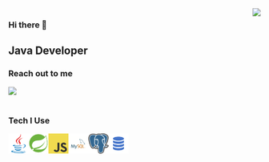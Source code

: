 <img align="right" src="https://github-readme-stats.vercel.app/api?username=Baris0&theme=radical&show_icons=true">

### Hi there 👋

## Java Developer

### Reach out to me

[<img width="22" src="https://unpkg.com/simple-icons@v6/icons/linkedin.svg" align="left" />][linkedin]

<br />
<br />

### Tech I Use

<img align="left" src="https://raw.githubusercontent.com/devicons/devicon/master/icons/java/java-original.svg" widht="40" height="40">
<img align="left" src="https://raw.githubusercontent.com/github/explore/80688e429a7d4ef2fca1e82350fe8e3517d3494d/topics/spring-boot/spring-boot.png" widht="40" height="40">
<img align="left" src="https://raw.githubusercontent.com/github/explore/80688e429a7d4ef2fca1e82350fe8e3517d3494d/topics/javascript/javascript.png" widht="40" height="40">
<img align="left" src="https://raw.githubusercontent.com/github/explore/80688e429a7d4ef2fca1e82350fe8e3517d3494d/topics/mysql/mysql.png" widht="40" height="40">
<img align="left" src="https://raw.githubusercontent.com/github/explore/80688e429a7d4ef2fca1e82350fe8e3517d3494d/topics/postgresql/postgresql.png" widht="40" height="40">
<img align="left" src="https://raw.githubusercontent.com/github/explore/80688e429a7d4ef2fca1e82350fe8e3517d3494d/topics/sql/sql.png" widht="40" height="40">
<br />
<br />
<br />
<br />




[linkedin]: https://www.linkedin.com/in/barisseckin/


